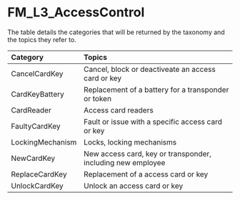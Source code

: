 # FM_L3_AccessControl

The table details the categories that will be returned by the taxonomy and the topics they refer to.

| Category | Topics |
| :--- | :--- |
| CancelCardKey | Cancel, block or deactiveate an access card or key |
| CardKeyBattery | Replacement of a battery for a transponder or token |
| CardReader | Access card readers |
| FaultyCardKey | Fault or issue with a specific access card or key |
| LockingMechanism | Locks, locking mechanisms |
| NewCardKey | New access card, key or transponder, including new employee |
| ReplaceCardKey | Replacement of a access card or key |
| UnlockCardKey | Unlock an access card or key |